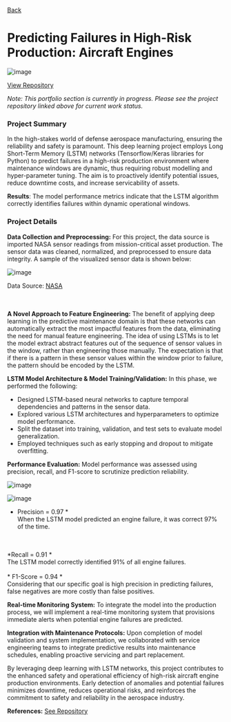 [Back](https://zenjen-devs.github.io)

# Predicting Failures in High-Risk Production: Aircraft Engines

![image](https://github.com/zenjen-devs/zenjen-devs.github.io/assets/84609216/c4bb9213-a0f0-495a-bade-8b65391429ca)

[View Repository](https://github.com/zenjen-dev/deep-learning_predicting-failures/blob/main/DeepLearning_PredictiveMaintenance.ipynb) <br>

*Note: This portfolio section is currently in progress. Please see the project repository linked above for current work status.*

<h3> Project Summary </h3>

In the high-stakes world of defense aerospace manufacturing, ensuring the reliability and safety is paramount. This deep learning project employs Long Short-Term Memory (LSTM) networks (Tensorflow/Keras libraries for Python) to predict failures in a high-risk production environment where maintenance windows are dynamic, thus requiring robust modelling and hyper-parameter tuning. The aim is to proactively identify potential issues, reduce downtime costs, and increase servicability of assets.

**Results**: The model performance metrics indicate that the LSTM algorithm correctly identifies failures within dynamic operational windows.

<h3> Project Details </h3>

**Data Collection and Preprocessing:**
For this project, the data source is imported NASA sensor readings from mission-critical asset production. The sensor data was cleaned, normalized, and preprocessed to ensure data integrity. A sample of the visualized sensor data is shown below:
<br>

  ![image](https://github.com/zenjen-devs/zenjen-devs.github.io/assets/84609216/30ac2eb0-e2f6-4480-a3e7-e258b0bf476b)
  
Data Source: [NASA](https://data.nasa.gov)

<br><br>
**A Novel Approach to Feature Engineering:**
The benefit of applying deep learning in the predictive maintenance domain is that these networks can automatically extract the most impactful features from the data, eliminating the need for manual feature engineering. The idea of using LSTMs is to let the model extract abstract features out of the sequence of sensor values in the window, rather than engineering those manually. The expectation is that if there is a pattern in these sensor values within the window prior to failure, the pattern should be encoded by the LSTM.

**LSTM Model Architecture & Model Training/Validation:** In this phase, we performed the following:
   - Designed LSTM-based neural networks to capture temporal dependencies and patterns in the sensor data.
   - Explored various LSTM architectures and hyperparameters to optimize model performance.
   - Split the dataset into training, validation, and test sets to evaluate model generalization.
   - Employed techniques such as early stopping and dropout to mitigate overfitting.

**Performance Evaluation:**
Model performance was assessed using precision, recall, and F1-score to scrutinize prediction reliability. <br>

   ![image](https://github.com/zenjen-devs/zenjen-devs.github.io/assets/84609216/d776bfe9-22d8-49f1-b4b7-5c14802e0a27)
   <br>


   ![image](https://github.com/zenjen-devs/zenjen-devs.github.io/assets/84609216/ae2445e8-c165-4166-8039-ece055c91823)
     <br>
     

* Precision = 0.97 *<br>
When the LSTM model predicted an engine failure, it was correct 97% of the time.
<br>
<br>
*Recall = 0.91 *<br>
The LSTM model correctly identified 91% of all engine failures.
<br>
<br>
* F1-Score = 0.94 *<br>
Considering that our specific goal is high precision in predicting failures, false negatives are more costly than false positives.
<br>

**Real-time Monitoring System:**
To integrate the model into the production process, we will implement a real-time monitoring system that provisions immediate alerts when potential engine failures are predicted.

**Integration with Maintenance Protocols:**
Upon completion of model validation and system implementation, we collaborated with service engineering teams to integrate predictive results into maintenance schedules, enabling proactive servicing and part replacement. <br>

By leveraging deep learning with LSTM networks, this project contributes to the enhanced safety and operational efficiency of high-risk aircraft engine production environments. Early detection of anomalies and potential failures minimizes downtime, reduces operational risks, and reinforces the commitment to safety and reliability in the aerospace industry.

**References:** [See Repository](https://github.com/zenjen-dev/deep-learning_predicting-failures/blob/main/DeepLearning_PredictiveMaintenance.ipynb) 
